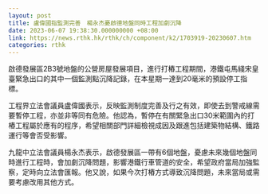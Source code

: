 ```yaml
---
layout: post
title: 盧偉國指監測完善　楊永杰憂啟德地盤同時工程加劇沉降
date: 2023-06-07 19:38:30.000000000 +08:00
link: https://news.rthk.hk/rthk/ch/component/k2/1703919-20230607.htm
categories: rthk
---
```


啟德發展區2B3號地盤的公營房屋發展項目，進行打樁工程期間，港鐵屯馬綫宋皇臺緊急出口的其中一個監測點沉降記錄，在本星期一達到20毫米的預設停工指標。

工程界立法會議員盧偉國表示，反映監測制度完善及行之有效，即使去到警戒線需要暫停工程，亦並非等同有危險。他認為，暫停在有關緊急出口30米範圍內的打樁工程屬於應有的程序，希望相關部門詳細檢視成因及跟進包括建築物結構、鐵路運行等會否受影響。

九龍中立法會議員楊永杰表示，啟德發展區一帶有6個地盤，憂慮未來幾個地盤同時進行工程時，會加劇沉降問題，影響港鐵行車管道的安全，希望政府當局加強監察，定時向立法會匯報。他又說，如果今次打樁方式導致沉降問題，未來當局或需要考慮改用其他方式。
